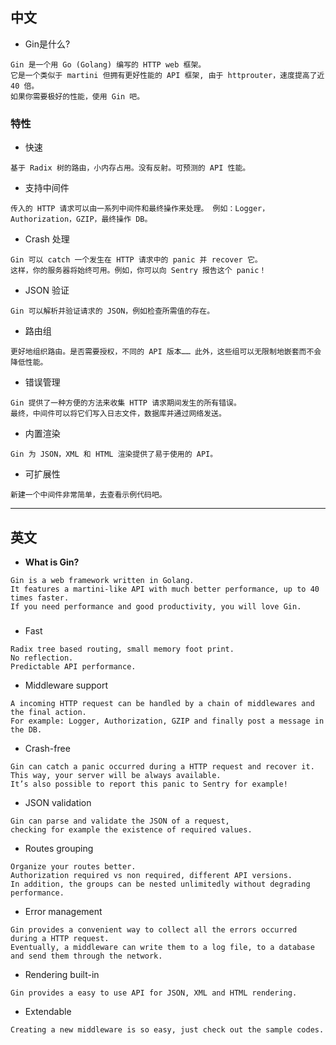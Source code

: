 ## 中文
- Gin是什么?
``` 
Gin 是一个用 Go (Golang) 编写的 HTTP web 框架。 
它是一个类似于 martini 但拥有更好性能的 API 框架, 由于 httprouter，速度提高了近 40 倍。
如果你需要极好的性能，使用 Gin 吧。
```
### 特性
- 快速
``` 
基于 Radix 树的路由，小内存占用。没有反射。可预测的 API 性能。
```
- 支持中间件
``` 
传入的 HTTP 请求可以由一系列中间件和最终操作来处理。 例如：Logger，Authorization，GZIP，最终操作 DB。
```
- Crash 处理
``` 
Gin 可以 catch 一个发生在 HTTP 请求中的 panic 并 recover 它。
这样，你的服务器将始终可用。例如，你可以向 Sentry 报告这个 panic！
```
- JSON 验证
``` 
Gin 可以解析并验证请求的 JSON，例如检查所需值的存在。
```
- 路由组
``` 
更好地组织路由。是否需要授权，不同的 API 版本…… 此外，这些组可以无限制地嵌套而不会降低性能。
```
- 错误管理
``` 
Gin 提供了一种方便的方法来收集 HTTP 请求期间发生的所有错误。
最终，中间件可以将它们写入日志文件，数据库并通过网络发送。
```
- 内置渲染
``` 
Gin 为 JSON，XML 和 HTML 渲染提供了易于使用的 API。
```
- 可扩展性
``` 
新建一个中间件非常简单，去查看示例代码吧。
```
--- 
## 英文
-  **What is Gin?** 
``` 
Gin is a web framework written in Golang. 
It features a martini-like API with much better performance, up to 40 times faster. 
If you need performance and good productivity, you will love Gin. 
```
### 
- Fast
``` 
Radix tree based routing, small memory foot print. 
No reflection.
Predictable API performance.
```
- Middleware support
``` 
A incoming HTTP request can be handled by a chain of middlewares and the final action. 
For example: Logger, Authorization, GZIP and finally post a message in the DB.
```
- Crash-free
``` 
Gin can catch a panic occurred during a HTTP request and recover it. 
This way, your server will be always available. 
It’s also possible to report this panic to Sentry for example!
```
- JSON validation
``` 
Gin can parse and validate the JSON of a request, 
checking for example the existence of required values.
```
- Routes grouping
``` 
Organize your routes better. 
Authorization required vs non required, different API versions. 
In addition, the groups can be nested unlimitedly without degrading performance.
```
- Error management
``` 
Gin provides a convenient way to collect all the errors occurred during a HTTP request. 
Eventually, a middleware can write them to a log file, to a database and send them through the network.
```
- Rendering built-in
``` 
Gin provides a easy to use API for JSON, XML and HTML rendering.
```
- Extendable
``` 
Creating a new middleware is so easy, just check out the sample codes.
```